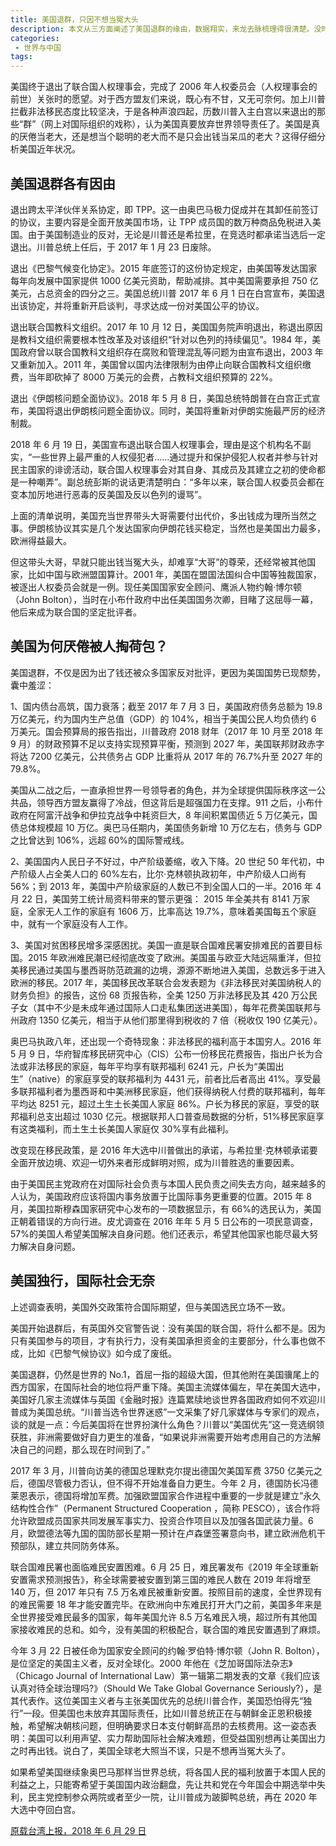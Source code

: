 ```yaml
---
title: 美国退群，只因不想当冤大头
description: 本文从三方面阐述了美国退群的缘由，数据翔实，来龙去脉梳理得很清楚。没时间看视频的推友可以看这篇文章。
categories:
 - 世界与中国
tags:
---
```


美国终于退出了联合国人权理事会，完成了 2006 年人权委员会（人权理事会的前世）关张时的愿望。对于西方盟友们来说，既心有不甘，又无可奈何。加上川普拦截非法移民态度比较坚决，于是各种声浪四起，历数川普入主白宫以来退出的那些“群”（网上对国际组织的戏称），认为美国真要放弃世界领导责任了。美国是真的厌倦当老大，还是想当个聪明的老大而不是只会出钱当呆瓜的老大？这得仔细分析美国近年状况。

<!-- more -->

## 美国退群各有因由

退出跨太平洋伙伴关系协定，即 TPP。这一由奥巴马极力促成并在其卸任前签订的协议，主要内容是全面开放美国市场，让 TPP 成员国的数万种商品免税进入美国。由于美国制造业的反对，无论是川普还是希拉里，在竞选时都承诺当选后一定退出。川普总统上任后，于 2017 年 1 月 23 日废除。

退出《巴黎气候变化协定》。2015 年底签订的这份协定规定，由美国等发达国家每年向发展中国家提供 1000 亿美元资助，帮助减排。其中美国需要承担 750 亿美元，占总资金的四分之三。美国总统川普 2017 年 6 月 1 日在白宫宣布，美国退出该协定，并将重新开启谈判，寻求达成一份对美国公平的协议。

退出联合国教科文组织。2017 年 10 月 12 日，美国国务院声明退出，称退出原因是教科文组织需要根本性改革及对该组织“针对以色列的持续偏见”。1984 年，美国政府曾以联合国教科文组织存在腐败和管理混乱等问题为由宣布退出，2003 年又重新加入。2011 年，美国曾以国内法律限制为由停止向联合国教科文组织缴费，当年即砍掉了 8000 万美元的会费，占教科文组织预算的 22%。

退出《伊朗核问题全面协议》。2018 年 5 月 8 日，美国总统特朗普在白宫正式宣布，美国将退出伊朗核问题全面协议。同时，美国将重新对伊朗实施最严厉的经济制裁。

2018 年 6 月 19 日，美国宣布退出联合国人权理事会，理由是这个机构名不副实，“一些世界上最严重的人权侵犯者……通过提升和保护侵犯人权者并参与针对民主国家的诽谤活动，联合国人权理事会对其自身、其成员及其建立之初的使命都是一种嘲弄”。副总统彭斯的说话更清楚明白：“多年以来，联合国人权委员会都在变本加厉地进行恶毒的反美国及反以色列的谩骂”。

上面的清单说明，美国充当世界带头大哥需要付出代价，多出钱成为理所当然之事。伊朗核协议其实是几个发达国家向伊朗花钱买稳定，当然也是美国出力最多，欧洲得益最大。

但这带头大哥，早就只能出钱当冤大头，却难享“大哥”的尊荣，还经常被其他国家，比如中国与欧洲盟国算计。2001 年，美国在盟国法国纠合中国等独裁国家，被逐出人权委员会就是一例。现任美国国家安全顾问、鹰派人物约翰·博尔顿（John Bolton），当时在小布什政府中出任美国国务次卿，目睹了这屈辱一幕，他后来成为联合国的坚定批评者。

## 美国为何厌倦被人掏荷包？

美国退群，不仅是因为出了钱还被众多国家反对批评，更因为美国国势已现颓势，囊中羞涩：

1、国内债台高筑，国力衰落；截至 2017 年 7 月 3 日，美国政府债务总额为 19.8 万亿美元，约为国内生产总值（GDP）的 104%，相当于美国公民人均负债约 6 万美元。国会预算局的报告指出，川普政府 2018 财年（2017 年 10 月至 2018 年 9 月）的财政预算不足以支持实现预算平衡，预测到 2027 年，美国联邦财政赤字将达 7200 亿美元，公共债务占 GDP 比重将从 2017 年的 76.7%升至 2027 年的 79.8%。

美国从二战之后，一直承担世界一号领导者的角色，并为全球提供国际秩序这一公共品，领导西方盟友赢得了冷战，但这背后是超强国力在支撑。911 之后，小布什政府在阿富汗战争和伊拉克战争中耗资巨大，8 年间积累国债近 5 万亿美元，国债总体规模超 10 万亿。奥巴马任期内，美国债务新增 10 万亿左右，债务与 GDP 之比曾达到 106%，远超 60%的国际警戒线。

2、美国国内人民日子不好过，中产阶级萎缩，收入下降。20 世纪 50 年代初，中产阶级人占全美人口的 60%左右，比尔·克林顿执政初年，中产阶级人口尚有 56%；到 2013 年，美国中产阶级家庭的人数已不到全国人口的一半。2016 年 4 月 22 日，美国劳工统计局资料带来的警示更强： 2015 年全美共有 8141 万家庭，全家无人工作的家庭有 1606 万，比率高达 19.7%，意味着美国每五个家庭中，就有一个家庭没有人工作。

3、美国对贫困移民增多深感困扰。美国一直是联合国难民署安排难民的首要目标国。2015 年欧洲难民潮已经彻底改变了欧洲。美国虽与欧亚大陆远隔重洋，但拉美移民通过美国与墨西哥防范疏漏的边境，源源不断地进入美国，总数远多于进入欧洲的移民。2017 年，美国移民改革联合会发表题为《非法移民对美国纳税人的财务负担》的报告，这份 68 页报告称，全美 1250 万非法移民及其 420 万公民子女（其中不少是未成年通过国际人口走私集团送进美国），每年花费美国联邦与州政府 1350 亿美元，相当于从他们那里得到税收的 7 倍（税收仅 190 亿美元）。

奥巴马执政八年，还出现一个奇特现象：非法移民的福利高于本国穷人。2016 年 5 月 9 日，华府智库移民研究中心（CIS）公布一份移民花费报告，指出户长为合法或非法移民的家庭，每年平均享有联邦福利 6241 元，户长为“美国出生”（native）的家庭享受的联邦福利为 4431 元，前者比后者高出 41%。享受最多联邦福利者为墨西哥和中美洲移民家庭，他们获得纳税人付费的联邦福利，每年平均达 8251 元，超过土生土长美国人家庭 86%。户长为移民的家庭，享受的联邦福利总支出超过 1030 亿元。根据联邦人口普查局数据的分析，51%移民家庭享有这类福利，而土生土长美国人家庭仅 30%享有此福利。

改变现在移民政策，是 2016 年大选中川普做出的承诺，与希拉里·克林顿承诺要全面开放边境、欢迎一切外来者形成鲜明对照，成为川普胜选的重要因素。

由于美国民主党政府在对国际社会负责与本国人民负责之间失去方向，越来越多的人认为，美国政府应该将国内事务放置于比国际事务更重要的位置。2015 年 8 月，美国拉斯穆森国家研究中心发布的一项数据显示，有 66%的选民认为，美国正朝着错误的方向行进。皮尤调查在 2016 年年 5 月 5 日公布的一项民意调查，57%的美国人希望美国解决自身问题。他们还表示，希望其他国家也能尽最大努力解决自身问题。

## 美国独行，国际社会无奈

上述调查表明，美国外交政策符合国际期望，但与美国选民立场不一致。

美国开始退群后，有英国外交官警告说：没有美国的联合国，将什么都不是。因为只有美国参与的项目，才有执行力，没有美国承担资金的主要部分，什么事也做不成，比如《巴黎气候协议》如今成了废纸。

美国退群，仍然是世界的 No.1，首屈一指的超级大国，但其他附在美国骥尾上的西方国家，在国际社会的地位将严重下降。美国主流媒体偏左，早在美国大选中，美国好几家主流媒体与英国《金融时报》连篇累牍地谈世界各国政府如何不欢迎川普成为美国总统。“川普当选令世界迷惑”一文采集了好几家媒体与专家们的观点，谈的就是一点：今后美国将在世界扮演什么角色？川普以“美国优先”这一竞选纲领获胜，非洲需要做好自力更生的准备，“如果说非洲需要开始考虑用自己的方法解决自己的问题，那么现在时间到了。”

2017 年 3 月，川普向访美的德国总理默克尔提出德国欠美国军费 3750 亿美元之后，德国尽管极力否认，但不得不开始准备自力更生。今年 2 月，德国防长冯德莱恩表示，德国将增加军费。加强欧盟国家合作进程中重要的一步就是建立”永久结构性合作”（Permanent Structured Cooperation ，简称 PESCO），该合作将允许欧盟成员国家共同发展军事实力、投资合作项目以及加强各国武装力量。6 月，欧盟德法等九国的国防部长星期一预计在卢森堡签署意向书，建立欧洲危机干预部队，建立共同防务体系。

联合国难民署也面临难民安置困难。6 月 25 日，难民署发布《2019 年全球重新安置需求预测报告》，称全球需要被安置到第三国的难民人数在 2019 年将增至 140 万，但 2017 年只有 7.5 万名难民被重新安置。按照目前的速度，全世界现有的难民需要 18 年才能安置完毕。在欧洲向中东难民打开大门之前，美国多年来是全世界接受难民最多的国家，每年美国允许 8.5 万名难民入境，超过所有其他国家接收难民的总和。如今，没有美国的积极配合，联合国的难民安置遇到了麻烦。

今年 3 月 22 日被任命为国家安全顾问的约翰·罗伯特·博尔顿（John R. Bolton），是位坚定的美国主义者，反对全球化。2000 年他在《芝加哥国际法杂志》（Chicago Journal of International Law）第一辑第二期发表的文章《我们应该认真对待全球治理吗?》（Should We Take Global Governance Seriously?），是其代表作。这位美国主义者与主张美国优先的总统川普合作，美国恐怕得先“独行”一段。但美国也未放弃其国际责任，比如川普总统正在与朝鲜金正恩积极接触，希望解决朝核问题，但明确要求日本支付朝鲜高昂的去核费用。这一姿态表明：美国可以利用声望、实力帮助国际社会解决难题，但受益国别想再让美国出力之时再出钱。说白了，美国全球老大照当不误，只是不想再当冤大头了。

如果希望美国继续象奥巴马那样当世界总统，将各国人民的福利放置于本国人民的利益之上，只能寄希望于美国国内政治翻盘，先让共和党在今年国会中期选举中失利，民主党控制参众两院或者至少一院，让川普成为跛脚鸭总统，再在 2020 年大选中夺回白宫。

[原载台湾上报，2018 年 6 月 29 日](http://www.upmedia.mg/news_info.php?SerialNo=43490)
